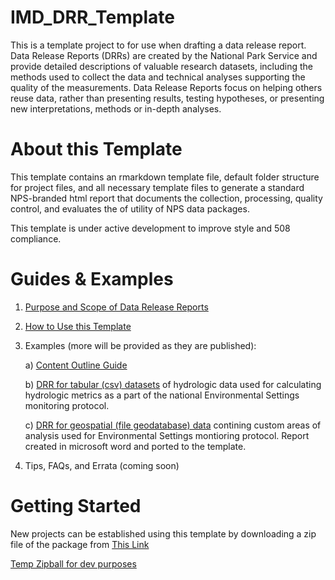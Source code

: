 # IMD_DRR_Template
This is a template project to for use when drafting a data release report. Data Release Reports (DRRs) are created by the National Park Service and provide detailed descriptions of valuable research datasets, including the methods used to collect the data and technical analyses supporting the quality of the measurements. Data Release Reports focus on helping others reuse data, rather than presenting results, testing hypotheses, or presenting new interpretations, methods or in-depth analyses. 

# About this Template
This template contains an rmarkdown template file, default folder structure for project files, and all necessary template files to generate a standard NPS-branded html 
report that documents the collection, processing, quality control, and evaluates the of utility of NPS data packages. 

This template is under active development to improve style and 508 compliance.

# Guides & Examples
1. [Purpose and Scope of Data Release Reports](vignettes/PurposeAndScope.html)

2. [How to Use this Template](vignettes/HowToUseThisTemplate.html)

3. Examples (more will be provided as they are published):

    a) [Content Outline Guide](DRR_Template.html)

    b) [DRR for tabular (csv) datasets](vignettes/DRAFT_2019_Report_NationalMeanDailyFlowsDataSummary.html) of hydrologic data used for calculating hydrologic metrics as a part of the national Environmental Settings monitoring protocol. 
    
    c) [DRR for geospatial (file geodatabase) data](vignettes/NPS-NRSS-DRR-2020-1.html) contining custom areas of analysis used for Environmental Settings montioring protocol. Report created in microsoft word and ported to the template.

4. Tips, FAQs, and Errata (coming soon)

# Getting Started
New projects can be established using this template by downloading a zip file of the package from [This Link](https://github.com/nationalparkservice/IMD_DRR_Template/zipball/master)

[Temp Zipball for dev purposes](https://RobLBaker/IMD_DRR_Templat/zipball/master)
